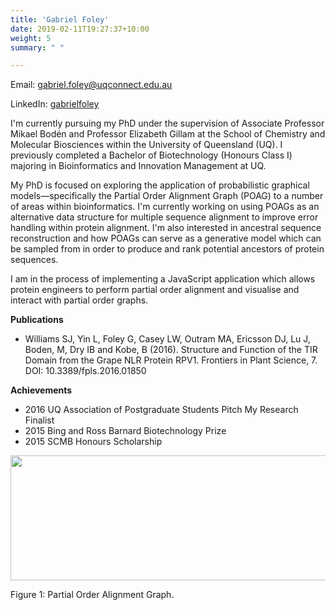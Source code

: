 ```yaml
---
title: 'Gabriel Foley'
date: 2019-02-11T19:27:37+10:00
weight: 5
summary: " "

---
```


Email: <gabriel.foley@uqconnect.edu.au>

LinkedIn: [gabrielfoley](https://www.linkedin.com/in/gabrielfoley)

I'm currently pursuing my PhD under the supervision of Associate Professor Mikael Bodén and Professor Elizabeth Gillam at the School of Chemistry and Molecular Biosciences within the University of Queensland (UQ). I previously completed a Bachelor of Biotechnology (Honours Class I) majoring in Bioinformatics and Innovation Management at UQ.

My PhD is focused on exploring the application of probabilistic graphical models—specifically the Partial Order Alignment Graph (POAG) to a number of areas within bioinformatics. I'm currently working on using POAGs as an alternative data structure for multiple sequence alignment to improve error handling within protein alignment. I'm also interested in ancestral sequence reconstruction and how POAGs can serve as a generative model which can be sampled from in order to produce and rank potential ancestors of protein sequences. 

I am in the process of implementing a JavaScript application which allows protein engineers to perform partial order alignment and visualise and interact with partial order graphs.

**Publications**

- Williams SJ, Yin L, Foley G, Casey LW, Outram MA, Ericsson DJ, Lu J, Boden, M, Dry IB and Kobe, B (2016). Structure and Function of the TIR Domain from the Grape NLR Protein RPV1. Frontiers in Plant Science, 7. DOI: 10.3389/fpls.2016.01850


**Achievements**

- 2016 UQ Association of Postgraduate Students Pitch My Research Finalist
- 2015 Bing and Ross Barnard Biotechnology Prize 
- 2015 SCMB Honours Scholarship 

<img src="http://bioinf.scmb.uq.edu.au/_media/research/poag.png?w=600&tok=9827f7" width="800" height="200">

Figure 1: Partial Order Alignment Graph.